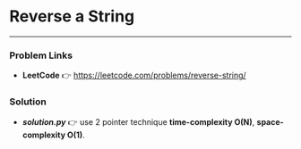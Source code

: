 # Reverse a String

---

### Problem Links
- **__LeetCode__** :point_right: https://leetcode.com/problems/reverse-string/

### Solution
- **_solution.py_** :point_right: use 2 pointer technique **time-complexity O(N)**, **space-complexity O(1)**.
